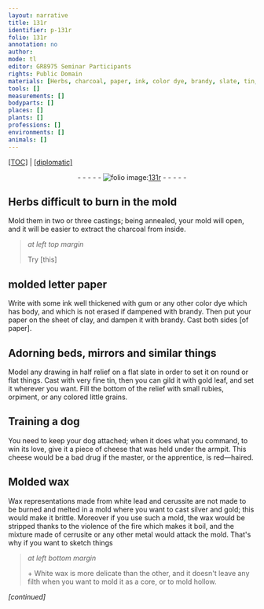 ```yaml
---
layout: narrative
title: 131r
identifier: p-131r
folio: 131r
annotation: no
author:
mode: tl
editor: GR8975 Seminar Participants
rights: Public Domain
materials: [Herbs, charcoal, paper, ink, color dye, brandy, slate, tin, gold, rubies, orpiment, grains, cheese, wax, white lead, cerussite, silver, cerrusite, White wax]
tools: []
measurements: []
bodyparts: []
places: []
plants: []
professions: []
environments: []
animals: []
---
```


<p><a href="{{ site.baseurl }}/translation/" target="_blank">[TOC]</a> | <a href="{{ site.baseurl }}/texts/p-131r_tc/">[diplomatic]</a></p><div class="folio" align="center">- - - - - <a href="http://gallica.bnf.fr/ark:/12148/btv1b10500001g/f267.item.r=" target="_blank"><img src="https://cu-mkp.github.io/2017-workshop-edition/assets/photo-icon.png" alt="folio image: " style="display:inline-block; margin-bottom:-3px;"/>131r</a> - - - - - </div>  
  

## <span class="m">Herbs</span> difficult to burn in the mold

 
Mold them in two or three castings; being annealed, your mold will open, and it will be easier to extract the <span class="m">charcoal</span> from inside. 
 
> *at left top margin*
> 
> 
>   Try [this]
 
 
  

## molded letter <span class="m">paper</span>

 
Write with some <span class="m">ink</span> well thickened with gum or any other <span class="m">color dye</span> which has body, and which is not erased if dampened with brandy. Then put your paper on the sheet of clay, and dampen it with <span class="m">brandy</span>. Cast both sides [of paper].
 
 
  

## Adorning beds, mirrors and similar things

 
Model any drawing in half relief on a flat <span class="m">slate</span> in order to set it on round or flat things. Cast with very fine <span class="m">tin</span>, then you can gild it with <span class="m">gold</span> leaf, and set it wherever you want. Fill the bottom of the relief with small <span class="m">rubies</span>, <span class="m">orpiment</span>, or any colored little <span class="m">grains</span>.
 
 
  

## Training a dog 

 
You need to keep your dog attached; when it does what you command, to win its love, give it a piece of <span class="m">cheese</span> that was held under the armpit. This <span class="m">cheese</span> would be a bad drug if the master, or the apprentice, is red—haired. 
 
 
  

## Molded <span class="m">wax</span>

 
Wax representations made from <span class="m">white lead</span> and <span class="m">cerussite</span> are not made to be burned and melted in a mold where you want to cast <span class="m">silver</span> and <span class="m">gold</span>; this would make it brittle. Moreover if you use such a mold, the <span class="m">wax</span> would be stripped thanks to the violence of the fire which makes it boil, and the mixture made of <span class="m">cerrusite</span> or any other metal would attack the mold. That's why if you want to sketch things
 
> *at left bottom margin*
> 
> 
>   \+ <span class="m">White wax</span> is more delicate than the other, and it doesn't leave any filth when you want to mold it as a core, or to mold hollow.
 
*[continued]*
 
